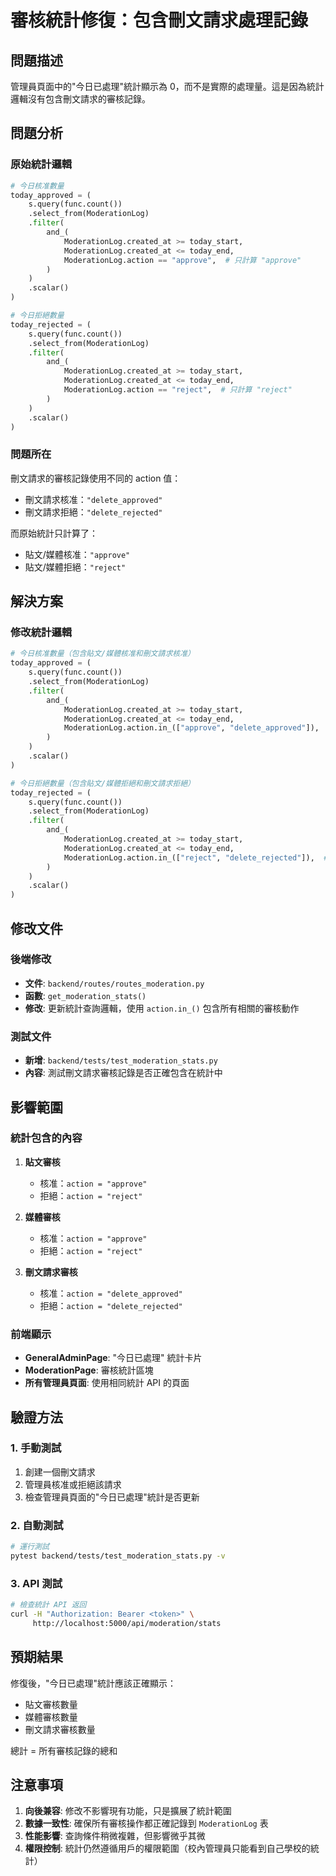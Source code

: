 # 審核統計修復：包含刪文請求處理記錄

## 問題描述

管理員頁面中的"今日已處理"統計顯示為 0，而不是實際的處理量。這是因為統計邏輯沒有包含刪文請求的審核記錄。

## 問題分析

### 原始統計邏輯
```python
# 今日核准數量
today_approved = (
    s.query(func.count())
    .select_from(ModerationLog)
    .filter(
        and_(
            ModerationLog.created_at >= today_start,
            ModerationLog.created_at <= today_end,
            ModerationLog.action == "approve",  # 只計算 "approve"
        )
    )
    .scalar()
)

# 今日拒絕數量
today_rejected = (
    s.query(func.count())
    .select_from(ModerationLog)
    .filter(
        and_(
            ModerationLog.created_at >= today_start,
            ModerationLog.created_at <= today_end,
            ModerationLog.action == "reject",  # 只計算 "reject"
        )
    )
    .scalar()
)
```

### 問題所在
刪文請求的審核記錄使用不同的 action 值：
- 刪文請求核准：`"delete_approved"`
- 刪文請求拒絕：`"delete_rejected"`

而原始統計只計算了：
- 貼文/媒體核准：`"approve"`
- 貼文/媒體拒絕：`"reject"`

## 解決方案

### 修改統計邏輯
```python
# 今日核准數量（包含貼文/媒體核准和刪文請求核准）
today_approved = (
    s.query(func.count())
    .select_from(ModerationLog)
    .filter(
        and_(
            ModerationLog.created_at >= today_start,
            ModerationLog.created_at <= today_end,
            ModerationLog.action.in_(["approve", "delete_approved"]),  # 包含兩種核准
        )
    )
    .scalar()
)

# 今日拒絕數量（包含貼文/媒體拒絕和刪文請求拒絕）
today_rejected = (
    s.query(func.count())
    .select_from(ModerationLog)
    .filter(
        and_(
            ModerationLog.created_at >= today_start,
            ModerationLog.created_at <= today_end,
            ModerationLog.action.in_(["reject", "delete_rejected"]),  # 包含兩種拒絕
        )
    )
    .scalar()
)
```

## 修改文件

### 後端修改
- **文件**: `backend/routes/routes_moderation.py`
- **函數**: `get_moderation_stats()`
- **修改**: 更新統計查詢邏輯，使用 `action.in_()` 包含所有相關的審核動作

### 測試文件
- **新增**: `backend/tests/test_moderation_stats.py`
- **內容**: 測試刪文請求審核記錄是否正確包含在統計中

## 影響範圍

### 統計包含的內容
1. **貼文審核**
   - 核准：`action = "approve"`
   - 拒絕：`action = "reject"`

2. **媒體審核**
   - 核准：`action = "approve"`
   - 拒絕：`action = "reject"`

3. **刪文請求審核**
   - 核准：`action = "delete_approved"`
   - 拒絕：`action = "delete_rejected"`

### 前端顯示
- **GeneralAdminPage**: "今日已處理" 統計卡片
- **ModerationPage**: 審核統計區塊
- **所有管理員頁面**: 使用相同統計 API 的頁面

## 驗證方法

### 1. 手動測試
1. 創建一個刪文請求
2. 管理員核准或拒絕該請求
3. 檢查管理員頁面的"今日已處理"統計是否更新

### 2. 自動測試
```bash
# 運行測試
pytest backend/tests/test_moderation_stats.py -v
```

### 3. API 測試
```bash
# 檢查統計 API 返回
curl -H "Authorization: Bearer <token>" \
     http://localhost:5000/api/moderation/stats
```

## 預期結果

修復後，"今日已處理"統計應該正確顯示：
- 貼文審核數量
- 媒體審核數量
- 刪文請求審核數量

總計 = 所有審核記錄的總和

## 注意事項

1. **向後兼容**: 修改不影響現有功能，只是擴展了統計範圍
2. **數據一致性**: 確保所有審核操作都正確記錄到 `ModerationLog` 表
3. **性能影響**: 查詢條件稍微複雜，但影響微乎其微
4. **權限控制**: 統計仍然遵循用戶的權限範圍（校內管理員只能看到自己學校的統計）
